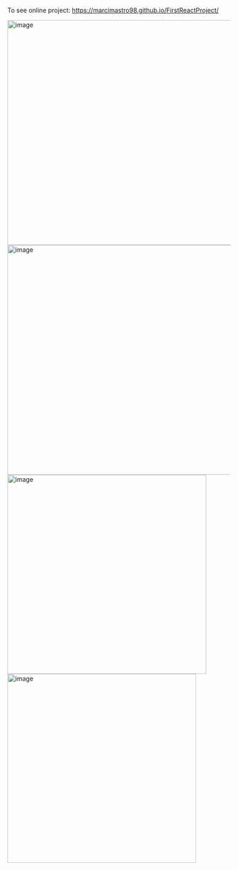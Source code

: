 To see online project:
https://marcimastro98.github.io/FirstReactProject/

<img width="507" alt="image" src="https://user-images.githubusercontent.com/82907329/232909441-d960b737-7dba-4c57-a859-bc268504353d.png">
<img width="518" alt="image" src="https://user-images.githubusercontent.com/82907329/232909510-25f161de-9933-4782-bd1b-b6dc4f8bb0b6.png">
<img width="449" alt="image" src="https://user-images.githubusercontent.com/82907329/232909710-b09e5cc4-17eb-4b73-b4d1-cf323583bc3c.png">
<img width="426" alt="image" src="https://user-images.githubusercontent.com/82907329/232909766-db346593-e833-4549-a510-d47619b07e07.png">
